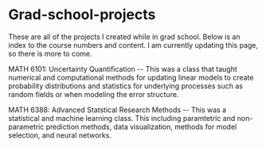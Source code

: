# Grad-school-projects
These are all of the projects I created while in grad school. Below is an index to the course numbers and content. I am currently updating this page, so there is more to come.

MATH 6101: Uncertainty Quantification -- This was a class that taught numerical and computational methods for updating linear models to create probability distributions and statistics for underlying processes such as random fields or when modeling the error structure.

MATH 6388: Advanced Statstical Research Methods -- This was a statistical and machine learning class. This including paramtetric and non-parametric prediction methods, data visualization, methods for model selection, and neural networks.
